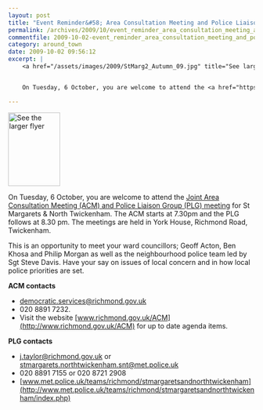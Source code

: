 ```yaml
---
layout: post
title: "Event Reminder&#58; Area Consultation Meeting and Police Liaison Group Meeting"
permalink: /archives/2009/10/event_reminder_area_consultation_meeting_and_polic.html
commentfile: 2009-10-02-event_reminder_area_consultation_meeting_and_polic
category: around_town
date: 2009-10-02 09:56:12
excerpt: |
    <a href="/assets/images/2009/StMarg2_Autumn_09.jpg" title="See larger version of - See the larger flyer"><img src="/assets/images/2009/StMarg2_Autumn_09_thumb.jpg" width="106" height="150" alt="See the larger flyer" class="photo right" /></a>


    On Tuesday, 6 October, you are welcome to attend the <a href="https://stmargarets.london/event/meeting/200705142236">Joint Area Consultation Meeting (ACM) and Police Liaison Group (PLG) meeting</a> for St Margarets & North Twickenham.  The ACM starts at 7.30pm and the PLG follows at 8.30 pm. The meetings are held in York House, Richmond Road, Twickenham.

---
```


<a href="/assets/images/2009/StMarg2_Autumn_09.jpg" title="See larger version of - See the larger flyer"><img src="/assets/images/2009/StMarg2_Autumn_09_thumb.jpg" width="106" height="150" alt="See the larger flyer" class="photo right" /></a>

On Tuesday, 6 October, you are welcome to attend the [Joint Area Consultation Meeting (ACM) and Police Liaison Group (PLG) meeting](/event/meeting/200705142236) for St Margarets & North Twickenham. The ACM starts at 7.30pm and the PLG follows at 8.30 pm. The meetings are held in York House, Richmond Road, Twickenham.

This is an opportunity to meet your ward councillors; Geoff Acton, Ben Khosa and Philip Morgan as well as the neighbourhood police team led by Sgt Steve Davis. Have your say on issues of local concern and in how local police priorities are set.

**ACM contacts**

-   <democratic.services@richmond.gov.uk>
-   020 8891 7232.
-   Visit the website [www.richmond.gov.uk/ACM](http://www.richmond.gov.uk/ACM) for up to date agenda items.

**PLG contacts**

-   [j.taylor@richmond.gov.uk](mailto:j.taylor@richmond.gov.uk) or <stmargarets.northtwickenham.snt@met.police.uk>
-   020 8891 7155 or 020 8721 2908
-   [www.met.police.uk/teams/richmond/stmargaretsandnorthtwickenham](http://www.met.police.uk/teams/richmond/stmargaretsandnorthtwickenham/index.php)
